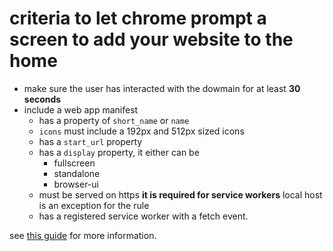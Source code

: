 # criteria to let chrome prompt a screen to add your website to the home
- make sure the user has interacted with the dowmain for at least **30 seconds**
- include a web app manifest
  - has a property of `short_name` or `name`
  - `icons` must include a 192px and 512px sized icons
  - has a `start_url` property
  - has a `display` property, it either can be
    - fullscreen
    - standalone
    - browser-ui
  - must be served on https **it is required for service workers** local host is an exception for the rule
  - has a registered service worker with a fetch event.

see [this guide](https://web.dev/install-criteria/) for more information.
